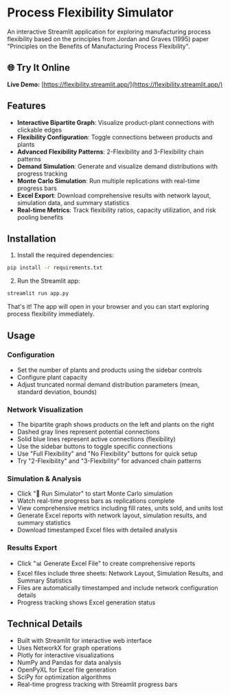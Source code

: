 # Process Flexibility Simulator

An interactive Streamlit application for exploring manufacturing process flexibility based on the principles from Jordan and Graves (1995) paper "Principles on the Benefits of Manufacturing Process Flexibility".

## 🌐 Try It Online

**Live Demo:** [https://flexibility.streamlit.app/](https://flexibility.streamlit.app/)

## Features

- **Interactive Bipartite Graph**: Visualize product-plant connections with clickable edges
- **Flexibility Configuration**: Toggle connections between products and plants
- **Advanced Flexibility Patterns**: 2-Flexibility and 3-Flexibility chain patterns
- **Demand Simulation**: Generate and visualize demand distributions with progress tracking
- **Monte Carlo Simulation**: Run multiple replications with real-time progress bars
- **Excel Export**: Download comprehensive results with network layout, simulation data, and summary statistics
- **Real-time Metrics**: Track flexibility ratios, capacity utilization, and risk pooling benefits

## Installation

1. Install the required dependencies:
```bash
pip install -r requirements.txt
```

2. Run the Streamlit app:
```bash
streamlit run app.py
```

That's it! The app will open in your browser and you can start exploring process flexibility immediately.

## Usage

### Configuration
- Set the number of plants and products using the sidebar controls
- Configure plant capacity
- Adjust truncated normal demand distribution parameters (mean, standard deviation, bounds)

### Network Visualization
- The bipartite graph shows products on the left and plants on the right
- Dashed gray lines represent potential connections
- Solid blue lines represent active connections (flexibility)
- Use the sidebar buttons to toggle specific connections
- Use "Full Flexibility" and "No Flexibility" buttons for quick setup
- Try "2-Flexibility" and "3-Flexibility" for advanced chain patterns

### Simulation & Analysis
- Click "🚀 Run Simulator" to start Monte Carlo simulation
- Watch real-time progress bars as replications complete
- View comprehensive metrics including fill rates, units sold, and units lost
- Generate Excel reports with network layout, simulation results, and summary statistics
- Download timestamped Excel files with detailed analysis

### Results Export
- Click "📊 Generate Excel File" to create comprehensive reports
- Excel files include three sheets: Network Layout, Simulation Results, and Summary Statistics
- Files are automatically timestamped and include network configuration details
- Progress tracking shows Excel generation status

## Technical Details

- Built with Streamlit for interactive web interface
- Uses NetworkX for graph operations
- Plotly for interactive visualizations
- NumPy and Pandas for data analysis
- OpenPyXL for Excel file generation
- SciPy for optimization algorithms
- Real-time progress tracking with Streamlit progress bars
